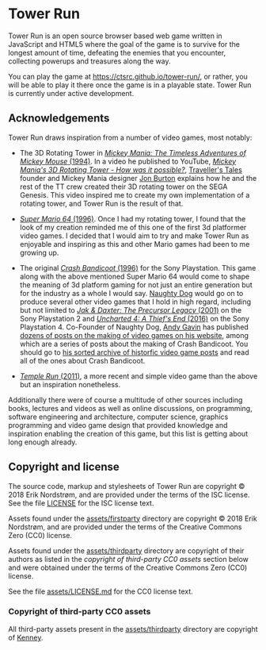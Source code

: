 # Tower Run

Tower Run is an open source browser based web game written in JavaScript
and HTML5 where the goal of the game is to survive for the longest amount
of time, defeating the enemies that you encounter, collecting powerups
and treasures along the way.

You can play the game at https://ctsrc.github.io/tower-run/, or rather,
you will be able to play it there once the game is in a playable state.
Tower Run is currently under active development.

## Acknowledgements

Tower Run draws inspiration from a number of video games, most notably:

* The 3D Rotating Tower in
  [*Mickey Mania: The Timeless Adventures of Mickey Mouse* (1994)](https://en.wikipedia.org/wiki/Mickey_Mania).
  In a video he published to YouTube,
  [*Mickey Mania's 3D Rotating Tower - How was it possible?*](https://www.youtube.com/watch?v=gRzKAe9UtoU),
  [Traveller's Tales](https://en.wikipedia.org/wiki/Traveller%27s_Tales)
  founder and Mickey Mania designer [Jon Burton](https://twitter.com/JonTt)
  explains how he and the rest of the TT crew created their 3D rotating tower
  on the SEGA Genesis. This video inspired me to create my own implementation
  of a rotating tower, and Tower Run is the result of that.

* [*Super Mario 64* (1996)](https://en.wikipedia.org/wiki/Super_Mario_64).
  Once I had my rotating tower, I found that the look of my creation reminded
  me of this one of the first 3d platformer video games. I decided that I would
  aim to try and make Tower Run as enjoyable and inspiring as this and other
  Mario games had been to me growing up.

* The original [*Crash Bandicoot* (1996)](https://en.wikipedia.org/wiki/Crash_Bandicoot_%28video_game%29)
  for the Sony Playstation. This game along with the above mentioned
  Super Mario 64 would come to shape the meaning of 3d platform gaming
  for not just an entire generation but for the industry as a whole
  I would say. [Naughty Dog](https://en.wikipedia.org/wiki/Naughty_Dog)
  would go on to produce several other video games that I hold in high regard,
  including but not limited to
  [*Jak & Daxter: The Precursor Legacy* (2001)](https://en.wikipedia.org/wiki/Jak_and_Daxter)
  on the Sony Playstation 2 and
  [*Uncharted 4: A Thief's End* (2016)](https://en.wikipedia.org/wiki/Jak_and_Daxter)
  on the Sony Playstation 4. Co-Founder of Naughty Dog,
  [Andy Gavin](https://twitter.com/asgavin) has published
  [dozens of posts on the making of video games on his website](http://all-things-andy-gavin.com/video-games/),
  among which are a series of posts about the making of Crash Bandicoot.
  You should go to [his sorted archive of historfic video game posts](http://all-things-andy-gavin.com/video-games-archive/)
  and read all of the ones about Crash Bandicoot.

* [*Temple Run* (2011)](https://en.wikipedia.org/wiki/Temple_Run), a more recent
  and simple video game than the above but an inspiration nonetheless.

Additionally there were of course a multitude of other sources including books,
lectures and videos as well as online discussions, on programming, software
engineering and architecture, computer science, graphics programming and
video game design that provided knowledge and inspiration enabling the creation
of this game, but this list is getting about long enough already.

## Copyright and license

The source code, markup and stylesheets of Tower Run are
copyright &copy; 2018 Erik Nordstrøm, and are provided under the terms of
the ISC license. See the file [LICENSE](LICENSE) for the ISC license text.

Assets found under the [assets/firstparty](assets/firstparty) directory are
copyright &copy; 2018 Erik Nordstrøm, and are provided under the terms of
the Creative Commons Zero (CC0) license.

Assets found under the [assets/thirdparty](assets/thirdparty) directory are
copyright of their authors as listed in the *copyright of third-party CC0 assets*
section below and were obtained under the terms of
the Creative Commons Zero (CC0) license.

See the file [assets/LICENSE.md](assets/LICENSE.md) for the CC0 license text.

### Copyright of third-party CC0 assets

All third-party assets present in the [assets/thirdparty](assets/thirdparty)
directory are copyright of [Kenney](http://kenney.nl/).
